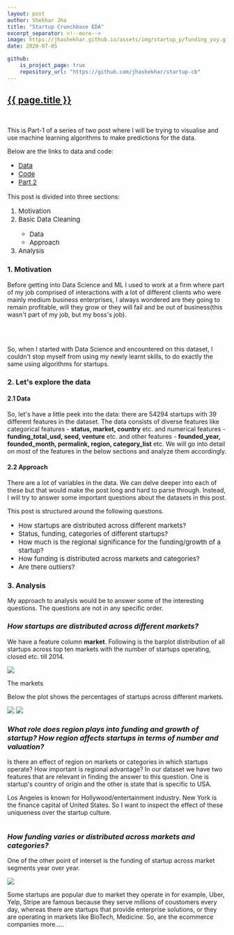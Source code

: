 ```yaml
---
layout: post
author: Shekhar Jha
title: "Startup Crunchbase EDA"
excerpt_separator: <!--more-->
image: https://jhashekhar.github.io/assets/img/startup_p/funding_yoy.gif
date: 2020-07-05

github:
    is_project_page: true
    repository_url: "https://github.com/jhashekhar/startup-cb"
---
```

<title-head><h2><u>{{ page.title }}</u></h2></title-head>
<br>
<p>This is Part-1 of a series of two post where I will be trying to visualise and use machine learning algorithms to make predictions for the data.</p>

<p>
Below are the links to data and code:
<ul style="font-size: 15px;">
    <li><a href="https://www.kaggle.com/arindam235/startup-investments-crunchbase">Data</a></li>
    <li><a href="https://github.com/jhashekhar/startup-cb">Code</a></li>
    <li><a href="https://jhashekhar.github.io/2020-06-07-startup-cb-part2.md">Part 2</a></li>   
</ul></p>

<p>
This post is divided into three sections:
<ol style="font-size: 15px;">
<li>Motivation</li>
<li>Basic Data Cleaning</li>
    <ul>
        <li>Data</li>
        <li>Approach</li>
    </ul>
<li>Analysis</li>
</ol></p>


<h3> 1. Motivation </h3>

<p>Before getting into Data Science and ML I used to work at a firm where part of my job comprised of interactions with a lot of different clients who were mainly medium business enterprises, I always wondered are they going to remain profitable, will they grow or they will fail and be out of business(this wasn't part of my job, but my boss's job). 

<br><br>

So, when I started with Data Science and encountered on this dataset, I couldn't stop myself from using my newly learnt skills, to do exactly the same using algorithms for startups.
</p>

<h3> 2. Let's explore the data </h3>

<h4> 2.1 Data </h4>

<p>So, let's have a little peek into the data: there are 54294 startups with 39 different features in the dataset. The data consists of diverse features like categorical features - <b>status, market, country</b> etc. and numerical features - <b>funding_total_usd, seed, venture</b> etc. and other features - <b>founded_year, founded_month, permalink, region, category_list</b> etc. We will go into detail on most of the features in the below sections and analyze them accordingly.</p>

<h4> 2.2 Approach </h4>

<p>There are a lot of variables in the data. We can delve deeper into each of these but that would make the post long and hard to parse through. Instead, I will try to answer some important questions about the datasets in this post.</p>


<p>This post is structured around the following questions.
<ul style="font-size: 15px;">
    <li>How startups are distributed across different markets?</li>
    <li>Status, funding, categories of different startups?</li>
    <li>How much is the regional significance for the funding/growth of a startup?</li>
    <li>How funding is distributed across markets and categories?</li>
    <li>Are there outliers?</li>
</ul></p>

<h3> 3. Analysis </h3>

<p>My approach to analysis would be to answer some of the interesting questions. The questions are not in any specific order.</p>

<h3><i>How startups are distributed across different markets?</i></h3>

<p>We have a feature column <b>market</b>. Following is the barplot distribution of all startups across top ten markets with the number of startups operating, closed etc. till 2014.</p>


<img src="https://jhashekhar.github.io/assets/img/startup_p/bar_plot_1.png">

The markets

<p>Below the plot shows the percentages of startups across different markets.</p>

<img src="https://jhashekhar.github.io/assets/img/startup_p/piep-1.png">
<img src="https://jhashekhar.github.io/assets/img/startup_p/piep-2.png">

<h3><i>What role does region plays into funding and growth of startup? How region affects startups in terms of number and valuation?</i></h3>

<p>Is there an effect of region on markets or categories in which startups operate? How important is regional advantage? In our dataset we have two features that are relevant in finding the answer to this question. One is startup's country of origin and the other is state that is specific to USA.<p>

<p>Los Angeles is known for Hollywood/entertainment industry. New York is the finance capital of United States. So I want to inspect the effect of these uniqueness over the startup culture.<p>

<img src="">

<h3><i>How funding varies or distributed across markets and categories?</i></h3>

<p>One of the other point of interset is the funding of startup across market segments year over year.</p>

<!-- <img src="https://jhashekhar.github.io/assets/img/funding_across_market_segments.png"> -->
<img src="https://jhashekhar.github.io/assets/img/startup_p/funding_yoy.gif">

<p>Some startups are popular due to market they operate in for example, Uber, Yelp, Stripe are famous because they serve millions of coustomers every day, whereas there are startups that provide enterprise solutions, or they are operating in markets like BioTech, Medicine. So, are the ecommerce companies more.....</p>

<!--
<h3><i>Are there outliers - in terms of fundings for various stages? Which market do they belong to?</i></h3>-->





